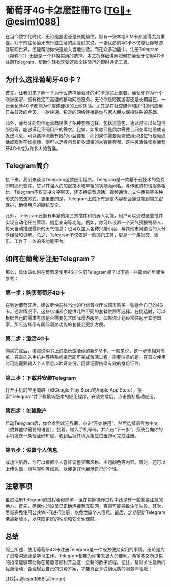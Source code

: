 # 葡萄牙4G卡怎麽註冊TG [[TG💪+ @esim1088](https://t.me/s/esim1088)]

在当今数字化时代，无论是旅游还是长期居住，拥有一张本地SIM卡都显得尤为重要。对于前往葡萄牙旅行或生活的朋友们来说，一张优质的4G卡不仅能让你畅游互联网世界，还能帮助你快速融入当地生活。而在众多功能中，注册Telegram（简称TG）无疑是一个非常实用的选择。本文将详细讲解如何在葡萄牙使用4G卡注册Telegram，帮助你轻松享受这款全球流行的即时通讯工具。

## 为什么选择葡萄牙4G卡？

首先，让我们来了解一下为什么选择葡萄牙的4G卡是如此重要。葡萄牙作为一个欧洲国家，拥有稳定而高速的移动网络服务。无论你是短期游客还是长期居民，一张葡萄牙4G卡都能为你提供便捷的上网体验。尤其是在社交媒体和即时通讯应用日益普及的今天，一款快速、稳定的网络连接是你与家人朋友保持联系的基础。

此外，葡萄牙的电信运营商提供了多种套餐选择，包括流量包、通话时长以及短信服务等，能够满足不同用户的需求。比如，如果你只是偶尔需要上网查看地图或者发送消息，可以选择流量有限的小型套餐；而如果你需要频繁使用网络进行视频通话或观看在线视频，则可以选择包含更多流量的大容量套餐。这种灵活性使得葡萄牙4G卡成为许多人的首选。

## Telegram简介

接下来，我们来谈谈Telegram这款应用程序。Telegram是一款基于云技术的免费即时通讯软件，它以其强大的加密技术和丰富的功能而闻名。与传统的短信服务相比，Telegram不仅支持文字聊天，还支持语音通话、视频通话、文件传输等多种形式的交流方式。更重要的是，Telegram上的所有通信内容都会通过端到端加密保护，确保用户的隐私安全。

此外，Telegram还拥有丰富的第三方插件和机器人功能，用户可以通过这些插件实现自动化任务管理、信息查询等功能。例如，你可以设置一个天气预报机器人，每天自动推送最新的天气信息；也可以加入各种兴趣小组，与其他志同道合的人分享经验和见解。总之，Telegram不仅仅是一款通讯工具，更是一个集社交、娱乐、工作于一体的多功能平台。

## 如何在葡萄牙注册Telegram？

那么，具体该如何在葡萄牙使用4G卡注册Telegram呢？以下是一些简单的步骤供参考：

### 第一步：购买葡萄牙4G卡

在到达葡萄牙后，建议尽快前往当地的电信营业厅或超市购买一张适合自己的4G卡。通常情况下，这些店铺都会提供几种不同的套餐供顾客选择。在挑选时，可以根据自己的需求考虑是否需要包含国际漫游服务。如果你计划经常往返于其他国家，那么选择带有国际漫游功能的套餐会更加方便。

### 第二步：激活4G卡

购买完成后，按照说明书上的指示激活你的新SIM卡。一般来说，这一步骤相对简单，只需插入手机并等待系统提示即可完成激活过程。需要注意的是，在首次使用时可能需要输入个人信息以验证身份，因此记得携带有效的身份证件。

### 第三步：下载并安装Telegram

打开手机的应用商店（如Google Play Store或Apple App Store），搜索“Telegram”并下载最新版本的应用程序。安装完成后，点击图标启动应用。

### 第四步：创建账户

启动Telegram后，你会看到欢迎界面。点击“开始使用”，然后选择语言为中文（或其他你需要的语言）。接着，输入手机号码，并点击“下一步”。系统会向你的手机发送一条验证码短信，收到后将其填入相应位置即可完成注册。

### 第五步：设置个人信息

成功注册后，你可以根据个人喜好调整界面风格、主题颜色等内容。同时，还可以上传头像、填写昵称等信息，以便更好地展示自己的个性。

## 注意事项

虽然注册Telegram的过程看似简单，但在实际操作过程中还是有一些需要注意的地方。首先，确保你的设备已正确连接至互联网，否则可能导致注册失败。其次，尽量避免使用公共Wi-Fi进行注册，以免泄露个人信息。最后，定期更新Telegram至最新版本，以获取更好的性能和安全性保障。

## 总结

综上所述，使用葡萄牙4G卡注册Telegram是一件既方便又实用的事情。无论是为了日常沟通还是学习工作，Telegram都能为你带来极大的便利。希望本文所提供的指南能够帮助你在葡萄牙顺利开启这一全新的数字旅程。记住，及时关注最新的优惠活动，合理规划自己的资费方案，才能真正享受到优质的服务体验哦！

[[TG💪+ @esim1088](https://t.me/s/esim1088) ![Image](https://i.postimg.cc/4NQfJmqS/Snipaste-2025-05-13-00-14-12.png)]